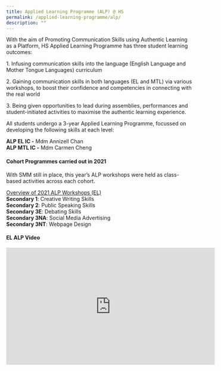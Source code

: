 ```yaml
---
title: Applied Learning Programme (ALP) @ HS
permalink: /applied-learning-programme/alp/
description: ""
---
```

With the aim of Promoting Communication Skills using Authentic Learning as a Platform, HS Applied Learning Programme has three student learning outcomes:

1\. Infusing communication skills into the language (English Language and Mother Tongue Languages) curriculum

2\. Gaining communication skills in both languages (EL and MTL) via various workshops, to boost their confidence and competencies in connecting with the real world

3\. Being given opportunities to lead during assemblies, performances and student-initiated activities to maximise the authentic learning experience.

All students undergo a 3-year Applied Learning Programme, focussed on developing the following skills at each level:

**ALP EL IC -** Mdm Annizell Chan   
**ALP MTL IC -** Mdm Carmen Cheng 

  

#### Cohort Programmes carried out in 2021

With SMM still in place, this year’s ALP workshops were held as class-based activities across each cohort.

 
<u>Overview of 2021 ALP Workshops (EL)</u>   
**Secondary 1**: Creative Writing Skills   
**Secondary 2**: Public Speaking Skills   
**Secondary 3E**: Debating Skills   
**Secondary 3NA**: Social Media Advertising   
**Secondary 3NT**: Webpage Design

  

#### EL ALP Video
<center><iframe width="560" height="315" src="https://www.youtube.com/embed/leZieZchRD8" title="2022 EL ALP Activities" frameborder="0" allow="accelerometer; autoplay; clipboard-write; encrypted-media; gyroscope; picture-in-picture" allowfullscreen></iframe></center>